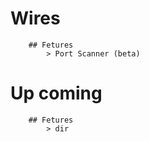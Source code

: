 # Wires

```
    ## Fetures
        > Port Scanner (beta)
```

# Up coming

```
    ## Fetures
        > dir
```